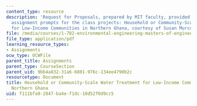 ```yaml
---
content_type: resource
description: 'Request for Proposals, prepared by MIT faculty, provided as the initial
  assignment prompts for the class projects: Household or Community-Scale Water Treatment
  for Low-Income Communities in Northern Ghana, courtesy of Susan Murcott.'
file: /media/courses/1-782-environmental-engineering-masters-of-engineering-project-fall-2007-spring-2008/f111bfa92847ba4ef1dc10d52f0d9cc5_ghana_rfp.pdf
file_type: application/pdf
learning_resource_types:
- Assignments
ocw_type: OCWFile
parent_title: Assignments
parent_type: CourseSection
parent_uid: 9bb4a832-31a6-6801-976c-134ee4790b2c
resourcetype: Document
title: Household or Community-Scale Water Treatment for Low-Income Communities in
  Northern Ghana
uid: f111bfa9-2847-ba4e-f1dc-10d52f0d9cc5
---
```

